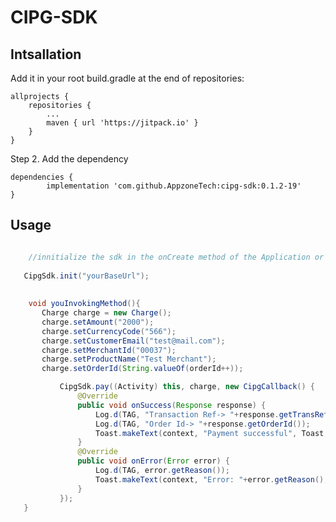 # CIPG-SDK

## Intsallation
Add it in your root build.gradle at the end of repositories:

	allprojects {
		repositories {
			...
			maven { url 'https://jitpack.io' }
		}
	}
Step 2. Add the dependency

	dependencies {
	        implementation 'com.github.AppzoneTech:cipg-sdk:0.1.2-19'
	}
  
 ## Usage
  
 ```java

     //innitialize the sdk in the onCreate method of the Application or activity
     
    CipgSdk.init("yourBaseUrl");
  
  
     void youInvokingMethod(){
        Charge charge = new Charge();
        charge.setAmount("2000");
        charge.setCurrencyCode("566");
        charge.setCustomerEmail("test@mail.com");
        charge.setMerchantId("00037");
        charge.setProductName("Test Merchant");
        charge.setOrderId(String.valueOf(orderId++));

            CipgSdk.pay((Activity) this, charge, new CipgCallback() {
                @Override
                public void onSuccess(Response response) {
                    Log.d(TAG, "Transaction Ref-> "+response.getTransRef());
                    Log.d(TAG, "Order Id-> "+response.getOrderId());
                    Toast.makeText(context, "Payment successful", Toast.LENGTH_LONG).show();
                }
                @Override
                public void onError(Error error) {
                    Log.d(TAG, error.getReason());
                    Toast.makeText(context, "Error: "+error.getReason(), Toast.LENGTH_LONG).show();
                }
            });
    }  
  ```

